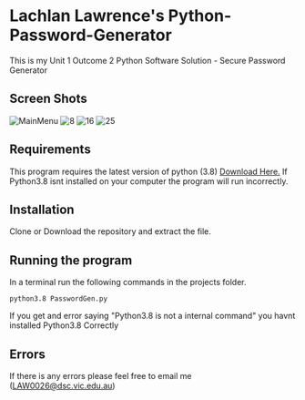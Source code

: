 # Lachlan Lawrence's Python-Password-Generator
This is my Unit 1 Outcome 2 Python Software Solution - Secure Password Generator

## Screen Shots
![MainMenu](https://i.imgur.com/9okn0pU.png)
![8](https://i.imgur.com/hNB0Msn.png)
![16](https://i.imgur.com/7Qbleli.png)
![25](https://i.imgur.com/ILojn9i.png)



## Requirements
This program requires the latest version of python (3.8) [Download Here.](https://www.python.org/downloads/) If Python3.8 isnt installed on your computer the program will run incorrectly.

## Installation
Clone or Download the repository and extract the file.

## Running the program
In a terminal run the following commands in the projects folder.
```console
python3.8 PasswordGen.py
```
If you get and error saying "Python3.8 is not a internal command" you havnt installed Python3.8 Correctly

## Errors
If there is any errors please feel free to email me (LAW0026@dsc.vic.edu.au)
